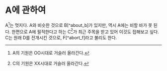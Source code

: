 # A에 관하여

A[^about_a]는 멋지다.
A와 비슷한 것으로 B[^about_b]가 있지만,
역시 A에는 비할 바가 못 된다.
한편으로 A에 필적한다고 하는
C[^about_c]가 최근 주목을 받고 있어
이것도 접해보고 싶다.
C는 원래 D를 전개시킨 것으로,
F[^abort_f]라고 불리도 한다.

[^about_a]: A의 기원은 OO시대로 거슬러 올라간다.
[^about_c]: C의 기원은 XX시대로 거슬러 올라간다.
[^about_d]: D의 기원은 알려지지 않았다.
[^about_f]: F는 맛있다.
